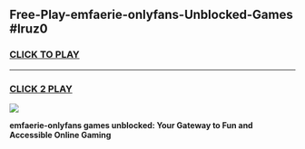 
## Free-Play-emfaerie-onlyfans-Unblocked-Games #lruz0
<h3>
<a href="https://news.freeplayer.one?title=emfaerie-onlyfans&ref=8M">CLICK TO PLAY</a></h3>
<hr>

<h3>
<a href="https://news.freeplayer.one?title=emfaerie-onlyfans&ref=8M">CLICK 2 PLAY</a>
  
</h3>

<a href="https://news.freeplayer.one?title=emfaerie-onlyfans&ref=8M"><img src="https://clearcache.store/games.png"></a>


**emfaerie-onlyfans games unblocked: Your Gateway to Fun and Accessible Online Gaming**
